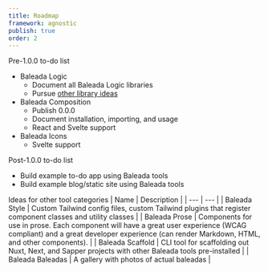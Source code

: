 ```yaml
---
title: Roadmap
framework: agnostic
publish: true
order: 2
---
```


<NiftyHeading level="2">
Pre-1.0.0 to-do list
</NiftyHeading>

- Baleada Logic
  - Document all Baleada Logic libraries
  - Pursue [other library ideas](https://trello.com/b/UIRmWCOQ/baleada-logic)
- Baleada Composition
  - Publish 0.0.0
  - Document installation, importing, and usage
  - React and Svelte support
- Baleada Icons
  - Svelte support


<NiftyHeading level="2">
Post-1.0.0 to-do list
</NiftyHeading>

- Build example to-do app using Baleada tools
- Build example blog/static site using Baleada tools


<NiftyHeading level="2">
Ideas for other tool categories
</NiftyHeading>

<NiftyTable>
| Name | Description |
| --- | --- |
| Baleada Style | Custom Tailwind config files, custom Tailwind plugins that register component classes and utility classes |
| Baleada Prose | Components for use in prose. Each component will have a great user experience (WCAG compliant) and a great developer experience (can render Markdown, HTML, and other components). |
| Baleada Scaffold | CLI tool for scaffolding out Nuxt, Next, and Sapper projects with other Baleada tools pre-installed |
| Baleada Baleadas | A gallery with photos of actual baleadas |
</NiftyTable>
